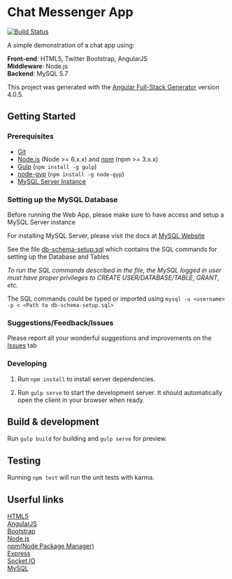 # Chat Messenger App

[![Build Status](https://travis-ci.org/anchit-choudhry/chat-messenger.svg?branch=master)](https://travis-ci.org/anchit-choudhry/chat-messenger)

A simple demonstration of a chat app using:

**Front-end**: HTML5, Twitter Bootstrap, AngularJS  
**Middleware**: Node.js  
**Backend**: MySQL 5.7

This project was generated with the [Angular Full-Stack Generator](https://github.com/DaftMonk/generator-angular-fullstack) version 4.0.5.

## Getting Started

### Prerequisites

- [Git](https://git-scm.com)
- [Node.js](https://nodejs.org/en) (Node >= 6.x.x) and [npm](https://www.npmjs.com) (npm >= 3.x.x)
- [Gulp](http://gulpjs.com) (`npm install -g gulp`)
- [node-gyp](https://github.com/nodejs/node-gyp) (`npm install -g node-gyp`)
- [MySQL Server Instance](https://dev.mysql.com/downloads/mysql)

### Setting up the MySQL Database

Before running the Web App, please make sure to have access and setup a MySQL Server instance

For installing MySQL Server, please visit the docs at [MySQL Website](http://dev.mysql.com/doc/refman/5.7/en/installing.html)

See the file [db-schema-setup.sql](db-schema-setup.sql) which contains the SQL commands for setting up the Database and Tables

*To run the SQL commands described in the file, the MySQL logged in user must have proper privileges to CREATE USER/DATABASE/TABLE, GRANT, etc.*

The SQL commands could be typed or imported using `mysql -u <username> -p < <Path to db-schema-setup.sql>`

### Suggestions/Feedback/Issues

Please report all your wonderful suggestions and improvements on the [Issues](../../issues) tab

### Developing

1. Run `npm install` to install server dependencies.

2. Run `gulp serve` to start the development server. It should automatically open the client in your browser when ready.

## Build & development

Run `gulp build` for building and `gulp serve` for preview.

## Testing

Running `npm test` will run the unit tests with karma.

## Userful links

[HTML5](https://www.w3.org/TR/html5)  
[AngularJS](https://angularjs.org)  
[Bootstrap](http://getbootstrap.com)  
[Node.js](https://nodejs.org/en)  
[npm(Node Package Manager)](https://www.npmjs.com)  
[Express](https://expressjs.com)  
[Socket.IO](http://socket.io)  
[MySQL](http://dev.mysql.com/doc/refman/5.7/en/installing.html)
